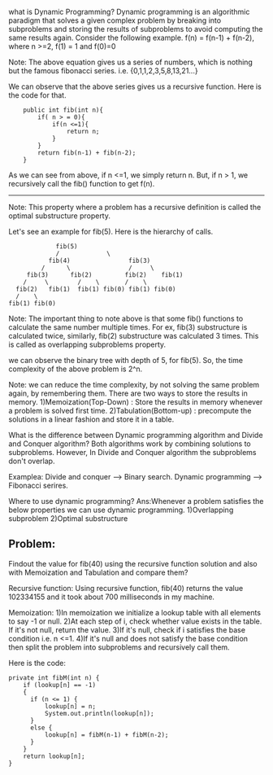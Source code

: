 what is Dynamic Programming?
Dynamic programming is an algorithmic paradigm that solves a given complex problem by breaking into subproblems and storing the results of subproblems to avoid computing the same results again. Consider the following example.
	f(n) = f(n-1) + f(n-2), where n >=2, f(1) = 1 and f(0)=0

Note: The above equation gives us a series of numbers, which is nothing but the famous fibonacci series. i.e. {0,1,1,2,3,5,8,13,21...}

We can observe that the above series gives us a recursive function. Here is the code for that.

		public int fib(int n){
			if( n > = 0){
				if(n <=1){
					return n;
				}
			}
			return fib(n-1) + fib(n-2);
		}		
		
As we can see from above, if n <=1, we simply return n. But, if n > 1, we recursively call the fib() function to get f(n). 
*****
Note: This property where a problem has a recursive definition is called the optimal substructure property.

Let's see an example for fib(5). Here is the hierarchy of calls.
             
				 fib(5)
			     /             \
		       fib(4)                fib(3)
		     /      \                /     \
		 fib(3)      fib(2)         fib(2)    fib(1)
		/     \        /    \       /    \
	  fib(2)   fib(1)  fib(1) fib(0) fib(1) fib(0)
	  /    \
	fib(1) fib(0)

Note: The important thing to note above is that some fib() functions to calculate the same number multiple times. For ex, fib(3) substructure is calculated twice, similarly, fib(2) substructure was calculated 3 times. This is called as overlapping subproblems property.

we can observe the binary tree with depth of 5, for fib(5). So, the time complexity of the above problem is 2^n.

Note: we can reduce the time complexity, by not solving the same problem again, by remembering them. There are two ways to store the results in memory.
1)Memoization(Top-Down) : Store the results in memory whenever a problem is solved first time.
2)Tabulation(Bottom-up) : precompute the solutions in a linear fashion and store it in a table.

What is the difference between Dynamic programming algorithm and Divide and Conquer algorithm?
Both algorithms work by combining solutions to subproblems. However, In Divide and Conquer algorithm the subproblems don't overlap.

Examplea: 
Divide and conquer --> Binary search.
Dynamic programming --> Fibonacci serires.

Where to use dynamic programming?
Ans:Whenever a problem satisfies the below properties we can use dynamic programming.
1)Overlapping subproblem
2)Optimal substructure

Problem:
-------
Findout the value for fib(40) using the recursive function solution and also with Memoization and Tabulation and compare them?

Recursive function: Using recursive function, fib(40) returns the value 102334155 and it took about 700 milliseconds in my machine.

Memoization: 
1)In memoization we initialize a lookup table with all elements to say -1 or null. 
2)At each step of i, check whether value exists in the table. If it's not null, return the value.
3)If it's null, check if i satisfies the base condition i.e. n <=1.
4)If it's null and does not satisfy the base condition then split the problem into subproblems and recursively call them.

Here is the code:
	
	private int fibM(int n) {
		if (lookup[n] == -1)
	    {
	      if (n <= 1) {
	          lookup[n] = n;
	          System.out.println(lookup[n]);
	      }
	      else {
	          lookup[n] = fibM(n-1) + fibM(n-2);
	      }
	    }
	    return lookup[n];
	}
	
